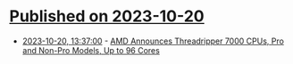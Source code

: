 # [Published on 2023-10-20](index.md)

* [2023-10-20, 13:37:00](https://soylentnews.org/article.pl?sid=23/10/19/1818205&from=rss) - [AMD Announces Threadripper 7000 CPUs, Pro and Non-Pro Models, Up to 96 Cores](https://soylentnews.org/article.pl?sid=23/10/19/1818205&from=rss)
